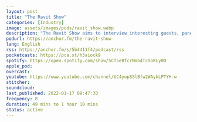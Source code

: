 ```yaml
---
layout: post
title: "The Ravit Show"
categories: [Industry]
image: assets/images/pods/ravit_show.webp
description: "The Ravit Show aims to interview interesting guests, panels, companies and help the community to gain valuable insights!"
podurl: https://anchor.fm/the-ravit-show
lang: English
rss: https://anchor.fm/s/5b4411f4/podcast/rss
pocketcasts: https://pca.st/h3aiock9
spotify: https://open.spotify.com/show/5CT5eBfcrNmb4TcSoKLy0D
apple_pod:
overcast:
youtube: https://www.youtube.com/channel/UC4yopSSlBfw2WAykLPTYH-w
stitcher:
soundcloud:
last_published: 2022-01-17 09:47:33
frequency: 8
duration: 49 mins to 1 hour 10 mins
status: active
---
```


